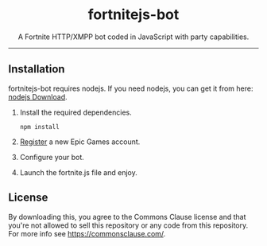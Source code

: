 <h1 align="center">fortnitejs-bot</h1>

<p align="center">A Fortnite HTTP/XMPP bot coded in JavaScript with party capabilities.</p>

---


## Installation
fortnitejs-bot requires nodejs. If you need nodejs, you can get it from here: [nodejs Download](https://nodejs.org/en/download/ "nodejs Download").


1. Install the required dependencies.

    ```
    npm install
    ```

2. [Register](https://epicgames.com/id/register) a new Epic Games account.

3. Configure your bot.

3. Launch the fortnite.js file and enjoy.

## License
By downloading this, you agree to the Commons Clause license and that you're not allowed to sell this repository or any code from this repository. For more info see https://commonsclause.com/.
